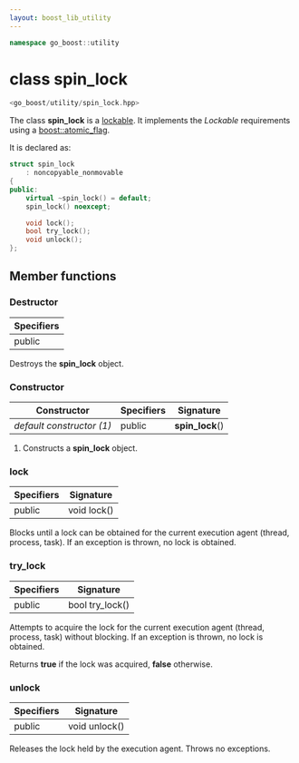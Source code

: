 ```yaml
---
layout: boost_lib_utility
---
```


```c++
namespace go_boost::utility
```

# class spin_lock

```c++
<go_boost/utility/spin_lock.hpp>
```

The class **spin_lock** is a [lockable](https://en.cppreference.com/w/cpp/named_req/Lockable).
It implements the *Lockable* requirements using a
[boost::atomic_flag](https://www.boost.org/doc/libs/1_69_0/doc/html/atomic/interface.html#atomic.interface.interface_atomic_flag).

It is declared as:

```c++
struct spin_lock
    : noncopyable_nonmovable
{
public:
    virtual ~spin_lock() = default;
    spin_lock() noexcept;

    void lock();
    bool try_lock();
    void unlock();
};
```

## Member functions

### Destructor

Specifiers |
-|
public |

Destroys the **spin_lock** object.

### Constructor

Constructor | Specifiers | Signature
-|-|-
*default constructor (1)* | public | **spin_lock**()

1. Constructs a **spin_lock** object.

### lock

Specifiers | Signature
-|-
public | void lock()

Blocks until a lock can be obtained for the current execution agent
(thread, process, task). If an exception is thrown, no lock is obtained.

### try_lock

Specifiers | Signature
-|-
public | bool try_lock()

Attempts to acquire the lock for the current execution agent (thread,
process, task) without blocking. If an exception is thrown, no lock is
obtained.

Returns **true** if the lock was acquired, **false** otherwise.

### unlock

Specifiers | Signature
-|-
public | void unlock()

Releases the lock held by the execution agent. Throws no exceptions.
